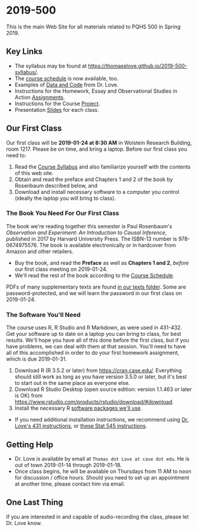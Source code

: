 # 2019-500

This is the main Web Site for all materials related to PQHS 500 in Spring 2019. 

## Key Links

- The syllabus may be found at https://thomaselove.github.io/2019-500-syllabus/.
- The [course schedule](https://github.com/THOMASELOVE/2019-500/blob/master/SCHEDULE.md) is now available, too. 
- Examples of [Data and Code](https://github.com/THOMASELOVE/2019-500/tree/master/data-and-code) from Dr. Love.
- Instructions for the Homework, Essay and Observational Studies in Action [Assignments](https://github.com/THOMASELOVE/2019-500/tree/master/assignments).
- Instructions for the Course [Project](https://github.com/THOMASELOVE/2019-500/tree/master/projects).
- Presentation [Slides](https://github.com/THOMASELOVE/2019-500/tree/master/slides) for each class. 

## Our First Class

Our first class will be **2019-01-24 at 8:30 AM** in Wolstein Research Building, room 1217. Please be on time, and bring a laptop. Before our first class you need to:

1. Read the [Course Syllabus](https://thomaselove.github.io/2019-500-syllabus/) and also familiarize yourself with the contents of this web site.
2. Obtain and read the preface and Chapters 1 and 2 of the book by Rosenbaum described below, and
3. Download and install necessary software to a computer you control (ideally the laptop you will bring to class).

### The Book You Need For Our First Class

The book we're reading together this semester is Paul Rosenbaum's *Observation and Experiment: An Introduction to Causal Inference*, published in 2017 by Harvard University Press. The ISBN-13 number is 978-0674975576. The book is available electronically or in hardcover from Amazon and other retailers.

- Buy the book, and read the **Preface** as well as **Chapters 1 and 2**, *before* our first class meeting on 2019-01-24.
- We'll read the rest of the book according to the [Course Schedule](https://github.com/THOMASELOVE/2019-500/blob/master/SCHEDULE.md).

PDFs of many supplementary texts are found [in our texts folder](https://github.com/THOMASELOVE/2019-500/tree/master/texts). Some are password-protected, and we will learn the password in our first class on 2019-01-24.

### The Software You'll Need

The course uses R, R Studio and R Markdown, as were used in 431-432. Get your software up to date on a laptop you can bring to class, for best results. We'll hope you have all of this done before the first class, but if you have problems, we can deal with them at that session. You'll need to have all of this accomplished in order to do your first homework assignment, which is due 2019-01-31.

1. Download R (R 3.5.2 or later) from https://cran.case.edu/. Everything should still work as long as you have version 3.5.0 or later, but it's best to start out in the same place as everyone else.
2. Download R Studio Desktop (open source edition: version 1.1.463 or later is OK) from https://www.rstudio.com/products/rstudio/download/#download.
3. Install the necessary R [software packages we'll use](https://github.com/THOMASELOVE/2019-500/blob/master/PACKAGES.md).

- If you need additional installation instructions, we recommend using [Dr. Love's 431 instructions](https://github.com/THOMASELOVE/431-2018/tree/master/software), or [these Stat 545 instructions](https://stat545.com/block000_r-rstudio-install.html).

## Getting Help

- Dr. Love is available by email at `Thomas dot Love at case dot edu`. He is out of town 2019-01-14 through 2019-01-18.
- Once class begins, he will be available on Thursdays from 11 AM to noon for discussion / office hours. Should you need to set up an appointment at another time, please contact him via email.

## One Last Thing

If you are interested in and capable of audio-recording the class, please let Dr. Love know.
